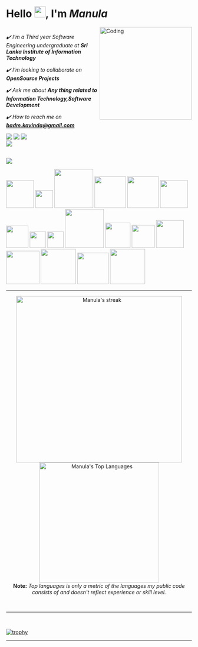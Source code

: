 **<h1>Hello <img src="https://raw.githubusercontent.com/MartinHeinz/MartinHeinz/master/wave.gif" width="30px">, I'm <i> Manula</i></h1>**

<img align ="right" alt="Coding" width="250" src="https://cdn.dribbble.com/users/1020641/screenshots/6024780/media/e8651fc29d5a3c0f858130758d042f20.gif"> <br/>
<i>
✔️ I’m a Third year Software Engineering undergraduate at **Sri Lanka Institute of Information Technology**

✔️ I’m looking to collaborate on **OpenSource Projects**

✔️ Ask me about **Any thing related to Information Technology,Software Development**

✔️ How to reach me on **badm.kavinda@gmail.com**</i>

<p align="left">
<a href="https://www.linkedin.com/in/manula-%CC%81kavinda-12b687245/"><img src="https://img.shields.io/badge/-Manula%20Kavinda-0077B5?style=flat&logo=Linkedin&logoColor=white"/></a>
<a href="mailto:badm.kavinda@gmail.com"><img src="https://img.shields.io/badge/-badm.kavinda@gmail.com-D14836?style=flat&logo=Gmail&logoColor=white"/></a>
<a href="https://www.instagram.com/____mk_______________/"><img src="https://img.shields.io/badge/-____mk_______________-E4405F?style=flat&logo=Instagram&logoColor=white"/></a><br>
<a href="https://www.facebook.com/manula.kavinda.5"><img src="https://img.shields.io/badge/-@Manula%20Kavinda-1877F2?style=flat&logo=Facebook&logoColor=white"/></a>
</p>

<br/>
<img src="https://readme-typing-svg.herokuapp.com?color=ff&width=580&height=35&lines=Languages+,+Tools+and+Technologies">
<p align="left">
<img src ="https://img.shields.io/badge/React-20232A?style=for-the-badge&logo=react&logoColor=61DAFB" width=75>
<img src="https://img.shields.io/badge/Java-ED8B00?style=for-the-badge&logo=java&logoColor=white" width=48>
<img src ="https://img.shields.io/badge/JavaScript-F7DF1E?style=for-the-badge&logo=JavaScript&logoColor=white" width=105>
<img src ="https://img.shields.io/badge/Node.js-43853D?style=for-the-badge&logo=node.js&logoColor=white" width=85>
<img src="https://img.shields.io/badge/Express.js-404D59?style=for-the-badge" width=85>
<img src ="https://img.shields.io/badge/HTML5-E34F26?style=for-the-badge&logo=html5&logoColor=white"width=75>
<img src ="https://img.shields.io/badge/C%2B%2B-00599C?style=for-the-badge&logo=c%2B%2B&logoColor=white"width=60>
<img src ="https://img.shields.io/badge/C-00599C?style=for-the-badge&logo=c&logoColor=white" width=44>
<img src ="https://img.shields.io/badge/R-276DC3?style=for-the-badge&logo=r&logoColor=white" width=44>
<img src ="https://img.shields.io/badge/Bootstrap-563D7C?style=for-the-badge&logo=bootstrap&logoColor=white"width=105>
<img src ="https://img.shields.io/badge/CSS3-1572B6?style=for-the-badge&logo=css3&logoColor=white"width=68>
<img src ="https://img.shields.io/badge/PHP-777BB4?style=for-the-badge&logo=php&logoColor=white"width=62>
<img src ="https://img.shields.io/badge/Linux-FCC624?style=for-the-badge&logo=linux&logoColor=black"width=75>
<img src ="https://img.shields.io/badge/Android-3DDC84?style=for-the-badge&logo=android&logoColor=white"width=90>
<img src ="https://img.shields.io/badge/MongoDB-4EA94B?style=for-the-badge&logo=mongodb&logoColor=white"width=95>
<img src ="https://img.shields.io/badge/MySQL-00000F?style=for-the-badge&logo=mysql&logoColor=white"width=85>
<img src ="https://img.shields.io/badge/Firebase-039BE5?style=for-the-badge&logo=Firebase&logoColor=white" width=95>
</p>
<hr>

<p align="center">
    <a href="https://github.com/ManulaK/github-readme-streak-stats">
        <img title="🔥 Get streak stats for your profile at git.io/streak-stats" alt="Manula's streak" src="https://github-readme-streak-stats.herokuapp.com/?user=ManulaK&theme=black-ice&hide_border=true&stroke=00FF00&background=#033E3E" width=450/></a>
    <a href="https://github.com/ManulaK/github-readme-stats"><img alt="Manula's Top Languages" src="https://github-readme-stats.vercel.app/api/top-langs/?username=ManulaK&langs_count=8&count_private=true&layout=compact&theme=react&hide_border=true&bg_color=0D1117"width=325/></a>
    <br>
  <b>Note:</b> <i>Top languages is only a metric of the languages my public code consists of and doesn't reflect experience or skill level.</i>
</p>
<br>
<hr>
<BR>

[![trophy](https://github-profile-trophy.vercel.app/?username=ManulaK&theme=juicyfresh&no-frame=true&row=1)](https://github.com/ryo-ma/github-profile-trophy)

<HR>
